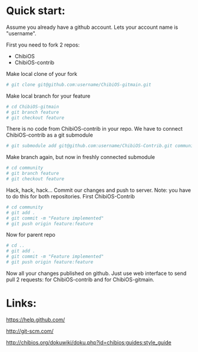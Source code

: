 Quick start:
============

Assume you already have a github account. Lets your account name is
"username".

First you need to fork 2 repos:
- ChibiOS
- ChibiOS-contrib

Make local clone of your fork
```bash
# git clone git@github.com:username/ChibiOS-gitmain.git
```

Make local branch for your feature
```bash
# cd ChibiOS-gitmain
# git branch feature
# git checkout feature
```

There is no code from ChibiOS-contrib in your repo. We have to connect 
ChibiOS-contrib as a git submodule
```bash
# git submodule add git@github.com:username/ChibiOS-Contrib.git community
```

Make branch again, but now in freshly connected submodule
```bash
# cd community
# git branch feature
# git checkout feature
```

Hack, hack, hack... Commit our changes and push to server. Note: you have 
to do this for both repositories. First ChibiOS-Contrib
```bash
# cd community
# git add .
# git commit -m "Feature implemented"
# git push origin feature:feature
```

Now for parent repo
```bash
# cd ..
# git add .
# git commit -m "Feature implemented"
# git push origin feature:feature
```

Now all your changes published on github. Just use web interface to send
pull 2 requests: for ChibiOS-contrib and for ChibiOS-gitmain.

Links:
======

https://help.github.com/

http://git-scm.com/

http://chibios.org/dokuwiki/doku.php?id=chibios:guides:style_guide
